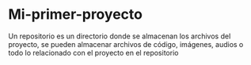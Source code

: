 # Mi-primer-proyecto
Un repositorio es un directorio donde se almacenan los archivos del proyecto, se pueden almacenar archivos de código, imágenes, audios o todo lo relacionado con el proyecto en el repositorio
